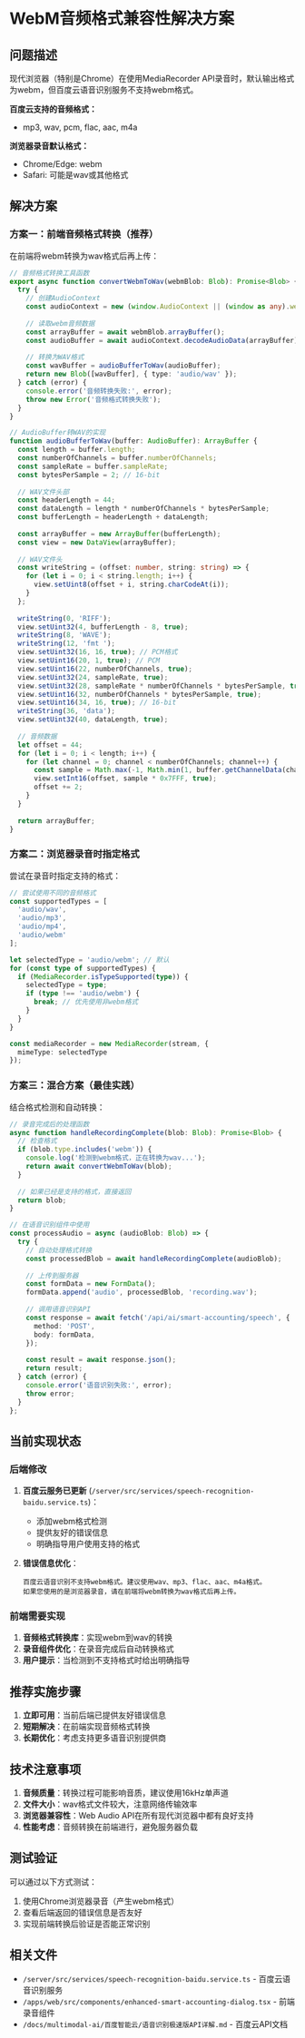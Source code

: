 # WebM音频格式兼容性解决方案

## 问题描述

现代浏览器（特别是Chrome）在使用MediaRecorder API录音时，默认输出格式为webm，但百度云语音识别服务不支持webm格式。

**百度云支持的音频格式：**
- mp3, wav, pcm, flac, aac, m4a

**浏览器录音默认格式：**
- Chrome/Edge: webm
- Safari: 可能是wav或其他格式

## 解决方案

### 方案一：前端音频格式转换（推荐）

在前端将webm转换为wav格式后再上传：

```typescript
// 音频格式转换工具函数
export async function convertWebmToWav(webmBlob: Blob): Promise<Blob> {
  try {
    // 创建AudioContext
    const audioContext = new (window.AudioContext || (window as any).webkitAudioContext)();
    
    // 读取webm音频数据
    const arrayBuffer = await webmBlob.arrayBuffer();
    const audioBuffer = await audioContext.decodeAudioData(arrayBuffer);
    
    // 转换为WAV格式
    const wavBuffer = audioBufferToWav(audioBuffer);
    return new Blob([wavBuffer], { type: 'audio/wav' });
  } catch (error) {
    console.error('音频转换失败:', error);
    throw new Error('音频格式转换失败');
  }
}

// AudioBuffer转WAV的实现
function audioBufferToWav(buffer: AudioBuffer): ArrayBuffer {
  const length = buffer.length;
  const numberOfChannels = buffer.numberOfChannels;
  const sampleRate = buffer.sampleRate;
  const bytesPerSample = 2; // 16-bit
  
  // WAV文件头部
  const headerLength = 44;
  const dataLength = length * numberOfChannels * bytesPerSample;
  const bufferLength = headerLength + dataLength;
  
  const arrayBuffer = new ArrayBuffer(bufferLength);
  const view = new DataView(arrayBuffer);
  
  // WAV文件头
  const writeString = (offset: number, string: string) => {
    for (let i = 0; i < string.length; i++) {
      view.setUint8(offset + i, string.charCodeAt(i));
    }
  };
  
  writeString(0, 'RIFF');
  view.setUint32(4, bufferLength - 8, true);
  writeString(8, 'WAVE');
  writeString(12, 'fmt ');
  view.setUint32(16, 16, true); // PCM格式
  view.setUint16(20, 1, true); // PCM
  view.setUint16(22, numberOfChannels, true);
  view.setUint32(24, sampleRate, true);
  view.setUint32(28, sampleRate * numberOfChannels * bytesPerSample, true);
  view.setUint16(32, numberOfChannels * bytesPerSample, true);
  view.setUint16(34, 16, true); // 16-bit
  writeString(36, 'data');
  view.setUint32(40, dataLength, true);
  
  // 音频数据
  let offset = 44;
  for (let i = 0; i < length; i++) {
    for (let channel = 0; channel < numberOfChannels; channel++) {
      const sample = Math.max(-1, Math.min(1, buffer.getChannelData(channel)[i]));
      view.setInt16(offset, sample * 0x7FFF, true);
      offset += 2;
    }
  }
  
  return arrayBuffer;
}
```

### 方案二：浏览器录音时指定格式

尝试在录音时指定支持的格式：

```typescript
// 尝试使用不同的音频格式
const supportedTypes = [
  'audio/wav',
  'audio/mp3',
  'audio/mp4',
  'audio/webm'
];

let selectedType = 'audio/webm'; // 默认
for (const type of supportedTypes) {
  if (MediaRecorder.isTypeSupported(type)) {
    selectedType = type;
    if (type !== 'audio/webm') {
      break; // 优先使用非webm格式
    }
  }
}

const mediaRecorder = new MediaRecorder(stream, {
  mimeType: selectedType
});
```

### 方案三：混合方案（最佳实践）

结合格式检测和自动转换：

```typescript
// 录音完成后的处理函数
async function handleRecordingComplete(blob: Blob): Promise<Blob> {
  // 检查格式
  if (blob.type.includes('webm')) {
    console.log('检测到webm格式，正在转换为wav...');
    return await convertWebmToWav(blob);
  }
  
  // 如果已经是支持的格式，直接返回
  return blob;
}

// 在语音识别组件中使用
const processAudio = async (audioBlob: Blob) => {
  try {
    // 自动处理格式转换
    const processedBlob = await handleRecordingComplete(audioBlob);
    
    // 上传到服务器
    const formData = new FormData();
    formData.append('audio', processedBlob, 'recording.wav');
    
    // 调用语音识别API
    const response = await fetch('/api/ai/smart-accounting/speech', {
      method: 'POST',
      body: formData,
    });
    
    const result = await response.json();
    return result;
  } catch (error) {
    console.error('语音识别失败:', error);
    throw error;
  }
};
```

## 当前实现状态

### 后端修改

1. **百度云服务已更新** (`/server/src/services/speech-recognition-baidu.service.ts`)：
   - 添加webm格式检测
   - 提供友好的错误信息
   - 明确指导用户使用支持的格式

2. **错误信息优化**：
   ```
   百度云语音识别不支持webm格式。建议使用wav、mp3、flac、aac、m4a格式。
   如果您使用的是浏览器录音，请在前端将webm转换为wav格式后再上传。
   ```

### 前端需要实现

1. **音频格式转换库**：实现webm到wav的转换
2. **录音组件优化**：在录音完成后自动转换格式
3. **用户提示**：当检测到不支持格式时给出明确指导

## 推荐实施步骤

1. **立即可用**：当前后端已提供友好错误信息
2. **短期解决**：在前端实现音频格式转换
3. **长期优化**：考虑支持更多语音识别提供商

## 技术注意事项

1. **音频质量**：转换过程可能影响音质，建议使用16kHz单声道
2. **文件大小**：wav格式文件较大，注意网络传输效率
3. **浏览器兼容性**：Web Audio API在所有现代浏览器中都有良好支持
4. **性能考虑**：音频转换在前端进行，避免服务器负载

## 测试验证

可以通过以下方式测试：

1. 使用Chrome浏览器录音（产生webm格式）
2. 查看后端返回的错误信息是否友好
3. 实现前端转换后验证是否能正常识别

## 相关文件

- `/server/src/services/speech-recognition-baidu.service.ts` - 百度云语音识别服务
- `/apps/web/src/components/enhanced-smart-accounting-dialog.tsx` - 前端录音组件
- `/docs/multimodal-ai/百度智能云/语音识别极速版API详解.md` - 百度云API文档